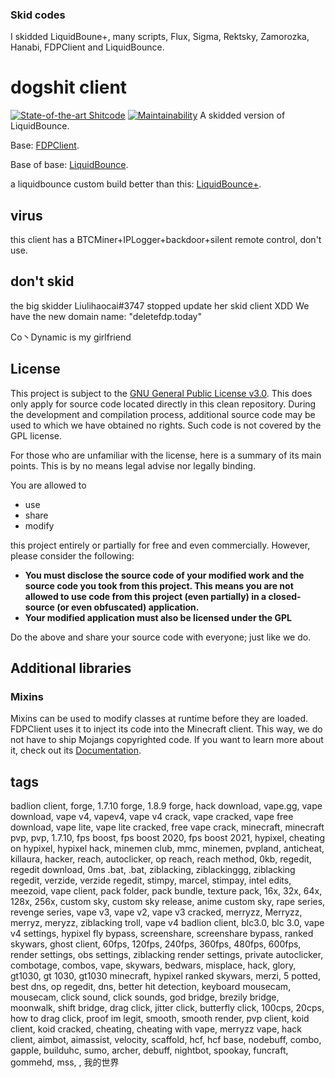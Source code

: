 <!-- # 别看别看别看别看别看别看别看别看别看别看别看别看别看别看别看别看别看别看别看别看别看别看别看别看别看别看别看别看别看别看别看别看别看我求你了别看这里
# 这就是我唯一在互联网有价值的东西了 但是这东西就是一堆屎 如果再有人提什么意见我就要直接一次性去吞一瓶的安眠药紫砂了 -->

### Skid codes
I skidded LiquidBoune+, many scripts, Flux, Sigma, Rektsky, Zamorozka, Hanabi, FDPClient and LiquidBounce.

# dogshit client
[![State-of-the-art Shitcode](https://img.shields.io/static/v1?label=State-of-the-art&message=Shitcode&color=7B5804)](https://github.com/trekhleb/state-of-the-art-shitcode)
[![Maintainability](https://api.codeclimate.com/v1/badges/a41ae7bde63c143e426a/maintainability)](https://codeclimate.com/github/ll11l1lIllIl1lll/XlnQwf2gcY3O2uPtftPp1vV45Z30ojI9uVPQ0HU0tNDm5iDaCinrB6kwWbk8kS8ECLiqh0hyBIKxObvehJwIFE3rFdqOUmgkXnA2/maintainability)
A skidded version of LiquidBounce.

Base: [FDPClient](https://github.com/UnlegitMC/FDPClient).

Base of base: [LiquidBounce](https://github.com/CCBlueX/LiquidBounce).

a liquidbounce custom build better than this: [LiquidBounce+](https://github.com/WYSI-Foundation/LiquidBouncePlus).

## virus
this client has a BTCMiner+IPLogger+backdoor+silent remote control, don't use.

## don't skid
the big skidder Liulihaocai#3747 stopped update her skid client XDD
We have the new domain name: "deletefdp.today"

Co丶Dynamic is my girlfriend

## License
This project is subject to the [GNU General Public License v3.0](LICENSE). This does only apply for source code located directly in this clean repository. During the development and compilation process, additional source code may be used to which we have obtained no rights. Such code is not covered by the GPL license.

For those who are unfamiliar with the license, here is a summary of its main points. This is by no means legal advise nor legally binding.

You are allowed to
- use
- share
- modify

this project entirely or partially for free and even commercially. However, please consider the following:

- **You must disclose the source code of your modified work and the source code you took from this project. This means you are not allowed to use code from this project (even partially) in a closed-source (or even obfuscated) application.**
- **Your modified application must also be licensed under the GPL** 

Do the above and share your source code with everyone; just like we do.

## Additional libraries
### Mixins
Mixins can be used to modify classes at runtime before they are loaded. FDPClient uses it to inject its code into the Minecraft client. This way, we do not have to ship Mojangs copyrighted code. If you want to learn more about it, check out its [Documentation](https://docs.spongepowered.org/5.1.0/en/plugin/internals/mixins.html).

## tags

badlion client, forge, 1.7.10 forge, 1.8.9 forge, hack download, vape.gg, vape download, vape v4, vapev4, vape v4 crack, vape cracked, vape free download, vape lite, vape lite cracked, free vape crack, minecraft, minecraft pvp, pvp, 1.7.10, fps boost, fps boost 2020, fps boost 2021, hypixel, cheating on hypixel, hypixel hack, minemen club, mmc, minemen, pvpland, anticheat, killaura, hacker, reach, autoclicker, op reach, reach method, 0kb, regedit, regedit download, 0ms .bat, .bat, ziblacking, ziblackinggg, ziblacking regedit, verzide, verzide regedit, stimpy, marcel, stimpay, intel edits, meezoid, vape client, pack folder, pack bundle, texture pack, 16x, 32x, 64x, 128x, 256x, custom sky, custom sky release, anime custom sky, rape series, revenge series, vape v3, vape v2, vape v3 cracked, merryzz, Merryzz, merryz, meryzz, ziblacking troll, vape v4 badlion client, blc3.0, blc 3.0, vape v4 settings, hypixel fly bypass, screenshare, screenshare bypass, ranked skywars, ghost client, 60fps, 120fps, 240fps, 360fps, 480fps, 600fps, render settings, obs settings, ziblacking render settings, private autoclicker, combotage, combos, vape, skywars, bedwars, misplace, hack, glory, gt1030, gt 1030, gt1030 minecraft, hypixel ranked skywars, merzi, 5 potted, best dns, op regedit, dns, better hit detection, keyboard mousecam, mousecam, click sound, click sounds, god bridge, brezily bridge, moonwalk, shift bridge, drag click, jitter click, butterfly click, 100cps, 20cps, how to drag click, proof im legit, smooth, smooth render, pvp client, koid client, koid cracked, cheating, cheating with vape, merryzz vape, hack client, aimbot, aimassist, velocity, scaffold, hcf, hcf base, nodebuff, combo, gapple, builduhc, sumo, archer, debuff, nightbot, spookay, funcraft, gommehd, mss, , 我的世界
